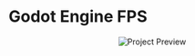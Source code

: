 # Godot Engine FPS

<p align='center'>
  <img src="https://i.imgur.com/R7W3nYe.png" alt="Project Preview" />
</p>
